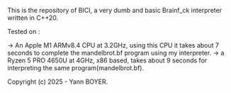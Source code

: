 This is the repository of BICI, a very dumb and basic Brainf_ck interpreter written in C++20.




Tested on :


-> An Apple M1 ARMv8.4 CPU at 3.2GHz, using this CPU it takes about 7 seconds to complete the mandelbrot.bf program using my interpreter.
-> a Ryzen 5 PRO 4650U at 4GHz, x86 based, takes about 9 seconds for interpreting the same program(mandelbrot.bf).


Copyright (c) 2025 - Yann BOYER.
